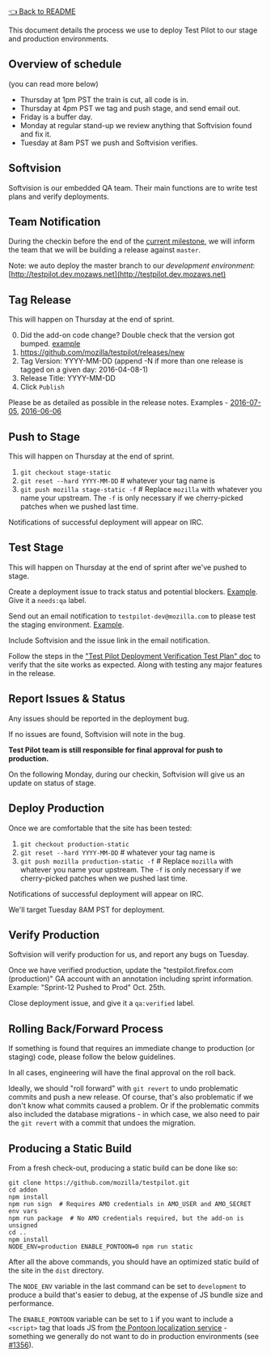 [👈 Back to README](../../README.md)

This document details the process we use to deploy Test Pilot to our stage and production environments.

## Overview of schedule ##

(you can read more below)

- Thursday at 1pm PST the train is cut, all code is in.
- Thursday at 4pm PST we tag and push stage, and send email out.
- Friday is a buffer day.
- Monday at regular stand-up we review anything that Softvision found and fix it.
- Tuesday at 8am PST we push and Softvision verifies.

## Softvision ##

Softvision is our embedded QA team. Their main functions are to write test plans and verify deployments.

## Team Notification ##

During the checkin before the end of the [current milestone](https://github.com/mozilla/testpilot/milestones), we will inform the team that we will be building a release against `master`.

Note: we auto deploy the master branch to our *development environment*: [http://testpilot.dev.mozaws.net](http://testpilot.dev.mozaws.net)

## Tag Release ##

This will happen on Thursday at the end of sprint.

0. Did the add-on code change?  Double check that the version got bumped.  [example](https://github.com/mozilla/testpilot/commit/21564e46f244998bb5bf3f70b05734b7f1605592)
1. https://github.com/mozilla/testpilot/releases/new
2. Tag Version: YYYY-MM-DD (append -N if more than one release is tagged on a given day: 2016-04-08-1)
3. Release Title: YYYY-MM-DD
4. Click `Publish`

Please be as detailed as possible in the release notes. Examples - [2016-07-05](https://github.com/mozilla/testpilot/releases/tag/2016-07-05), [2016-06-06](https://github.com/mozilla/testpilot/releases/tag/2016-06-06)

## Push to Stage ##

This will happen on Thursday at the end of sprint.

1. `git checkout stage-static`
2. `git reset --hard YYYY-MM-DD`  # whatever your tag name is
3. `git push mozilla stage-static -f`  # Replace `mozilla` with whatever you name your upstream.  The `-f` is only necessary if we cherry-picked patches when we pushed last time.

Notifications of successful deployment will appear on IRC.

## Test Stage ##

This will happen on Thursday at the end of sprint after we've pushed to stage.

Create a deployment issue to track status and potential blockers. [Example](https://github.com/mozilla/testpilot/issues/1643). Give it a `needs:qa` label.

Send out an email notification to `testpilot-dev@mozilla.com` to please test the staging environment. [Example](https://mail.mozilla.org/pipermail/testpilot-dev/2016-October/000306.html).

Include Softvision and the issue link in the email notification.

Follow the steps in the ["Test Pilot Deployment Verification Test Plan" doc](DEPLOYMENT-VERIFICATION.md) to verify that the site works as expected. Along with testing any major features in the release.

## Report Issues & Status ##

Any issues should be reported in the deployment bug.

If no issues are found, Softvision will note in the bug.

**Test Pilot team is still responsible for final approval for push to production.**

On the following Monday, during our checkin, Softvision will give us an update on status of stage.

## Deploy Production ##

Once we are comfortable that the site has been tested:

1. `git checkout production-static`
2. `git reset --hard YYYY-MM-DD`  # whatever your tag name is
3. `git push mozilla production-static -f`  # Replace `mozilla` with whatever you name your upstream.  The `-f` is only necessary if we cherry-picked patches when we pushed last time.

Notifications of successful deployment will appear on IRC.

We'll target Tuesday 8AM PST for deployment.

## Verify Production ##

Softvision will verify production for us, and report any bugs on Tuesday.

Once we have verified production, update the "testpilot.firefox.com (production)" GA account with an annotation including sprint information. Example: "Sprint-12 Pushed to Prod" Oct. 25th.

Close deployment issue, and give it a `qa:verified` label.

## Rolling Back/Forward Process ##

If something is found that requires an immediate change to production (or staging) code, please follow the below guidelines.

In all cases, engineering will have the final approval on the roll back.

Ideally, we should "roll forward" with `git revert` to undo problematic commits and push a new release. Of course, that's also problematic if we don't know what commits caused a problem. Or if the problematic commits also included the database migrations - in which case, we also need to pair the `git revert` with a commit that undoes the migration.

## Producing a Static Build ##

From a fresh check-out, producing a static build can be done like so:

```
git clone https://github.com/mozilla/testpilot.git
cd addon
npm install
npm run sign  # Requires AMO credentials in AMO_USER and AMO_SECRET env vars
npm run package  # No AMO credentials required, but the add-on is unsigned
cd ..
npm install
NODE_ENV=production ENABLE_PONTOON=0 npm run static
```

After all the above commands, you should have an optimized static build of the
site in the `dist` directory.

The `NODE_ENV` variable in the last command can be set to `development` to
produce a build that's easier to debug, at the expense of JS bundle size and
performance.

The `ENABLE_PONTOON` variable can be set to `1` if you want to include a
`<script>` tag that loads JS from [the Pontoon localization
service](https://pontoon.mozilla.org/) - something we generally do not want to
do in production environments (see [#1356](https://github.com/mozilla/testpilot/issues/1356)).
